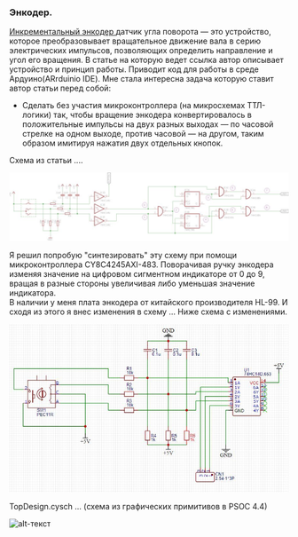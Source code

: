 ### Энкодер.  

[Инкрементальный  энкодер ](http://codius.ru/articles/Инкрементальный_энкодер_принцип_действия_схемы_подключения_работа_с_Arduino) датчик угла поворота — это устройство, которое преобразовывает вращательное движение вала в серию электрических импульсов, позволяющих определить направление и угол его вращения. В статье на которую ведет ссылка автор описывает устройство и принцип работы. Приводит код для работы в среде Ардуино(ARrduinio IDE). Мне стала интересна задача которую ставит автор статьи перед собой:  
* Сделать без участия микроконтроллера (на микросхемах ТТЛ-логики) так, чтобы вращение энкодера конвертировалось в положительные импульсы на двух разных выходах — по часовой стрелке на одном выходе, против часовой — на другом, таким образом имитируя нажатия двух отдельных кнопок.  

Схема из статьи .... 

![alt-текст](https://github.com/PivnevNikolay/PSOC_CY8CKIT-049-41/blob/master/PSOC_CY8CKIT-049-42/004_Encoder/Photo/E_001.jpg "")
 
Я решил попробую "синтезировать" эту схему при помощи микроконтроллера CY8C4245AXI-483. Поворачивая ручку энкодера изменяя значение на цифровом сигментном индикаторе от 0 до 9, вращая в разные стороны увеличивая либо уменьшая значение индикатора.  
В наличии у меня плата энкодера от китайского производителя HL-99. И сходя из этого я внес изменения в схему ... Ниже схема с изменениями.  

![alt-текст](https://github.com/PivnevNikolay/PSOC_CY8CKIT-049-41/blob/master/PSOC_CY8CKIT-049-42/004_Encoder/Photo/E_004.jpg "")  

TopDesign.cysch ... (схема из графических примитивов в PSOC 4.4) 
 
![alt-текст](https://github.com/PivnevNikolay/PSOC_CY8CKIT-049-41/blob/master/PSOC_CY8CKIT-049-42/004_Encoder/Photo/E_002.jpg "")  
